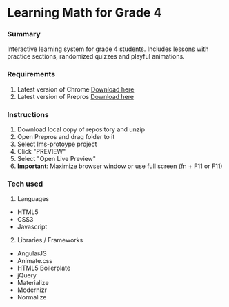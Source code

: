 # Learning Math for Grade 4

### Summary
Interactive learning system for grade 4 students. Includes lessons with practice sections, randomized quizzes and playful animations.

### Requirements
1. Latest version of Chrome [Download here](https://www.google.com/chrome/browser/desktop/index.html)
2. Latest version of Prepros [Download here](https://prepros.io/downloads)

### Instructions
1. Download local copy of repository and unzip
2. Open Prepros and drag folder to it
3. Select lms-protoype project
4. Click "PREVIEW" 
5. Select "Open Live Preview"
6. **Important**: Maximize browser window or use full screen (fn + F11 or F11)

### Tech used
1. Languages
  * HTML5
  * CSS3
  * Javascript
2. Libraries / Frameworks
  * AngularJS
  * Animate.css
  * HTML5 Boilerplate
  * jQuery
  * Materialize
  * Modernizr
  * Normalize
